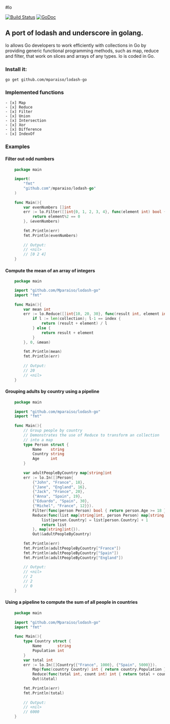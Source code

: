 #lo

[![Build Status](https://travis-ci.org/Mparaiso/lodash-go.svg?branch=master)](https://travis-ci.org/Mparaiso/lodash-go)
[![GoDoc](https://godoc.org/github.com/Mparaiso/lodash-go?status.svg)](https://godoc.org/github.com/Mparaiso/lodash-go)
## A port of lodash and underscore in golang.

lo allows Go developers to work efficiently with collections in Go by providing generic functional programming methods,
such as map, reduce and filter, that work on slices and arrays of any types. lo is coded in Go.


### Install it:

	go get github.com/mparaiso/lodash-go


### Implemented functions 

	- [x] Map
	- [x] Reduce
	- [x] Filter
	- [x] Union
	- [x] Intersection
	- [x] Xor
	- [x] Difference
	- [x] IndexOf
	
### Examples

#### Filter out odd numbers

```go
	package main
	
	import(
		"fmt"
		"github.com"/mparaiso/lodash-go"
	)
	
	func Main(){
		var evenNumbers []int
		err := lo.Filter([]int{0, 1, 2, 3, 4}, func(element int) bool {
			return element%2 == 0
		}, &evenNumbers)
		
		fmt.Println(err)
		fmt.Println(evenNumbers)
		
		// Output:
		// <nil>
		// [0 2 4]
	}

```
#### Compute the mean of an array of integers
	
```go
	package main

	import "github.com/Mparaiso/lodash-go"
	import "fmt"
		
	func Main(){
		var mean int
		err := lo.Reduce([]int{10, 20, 30}, func(result int, element int, index int, collection []int) int {
			if l := len(collection); l-1 == index {
				return (result + element) / l
			} else {
		        return result + element
			}
		}, 0, &mean)
		
		fmt.Println(mean)
		fmt.Println(err)
		
		// Output:
		// 20
		// <nil>
	}
```
		
#### Grouping adults by country using a pipeline

```go
	package main
	
	import "github.com/mparaiso/lodash-go" 
	import "fmt"
	
	func Main(){
		// Group people by country
		// Demonstrates the use of Reduce to transform an collection
		// into a map
		type Person struct {
	   		Name    string
			Country string
			Age     int
	   	}
				
	    var adultPeopleByCountry map[string]int
		err := lo.In([]Person{
			{"John", "France", 18},
			{"Jane", "England", 16},
			{"Jack", "France", 20},
			{"Anna", "Spain", 19},
			{"Eduardo", "Spain", 30},
			{"Michel", "France", 12}}).
			Filter(func(person Person) bool { return person.Age >= 18 }).
			Reduce(func(list map[string]int, person Person) map[string]int {
				list[person.Country] = list[person.Country] + 1
				return list
			}, map[string]int{}).
			Out(&adultPeopleByCountry)
		
		fmt.Println(err)
		fmt.Println(adultPeopleByCountry["France"])
		fmt.Println(adultPeopleByCountry["Spain"])
		fmt.Println(adultPeopleByCountry["England"])
		
		// Output:
		// <nil>
		// 2
		// 2
		// 0
	}
```

#### Using a pipeline to compute the sum of all people in countries

```go
	package main
	
	import "github.com/Mparaiso/lodash-go"
	import "fmt"
	
	func Main(){
		type Country struct {
			Name       string
		    Population int
		}
		var total int
		err := lo.In([]Country{{"France", 1000}, {"Spain", 5000}}).
			Map(func(country Country) int { return country.Population }).
			Reduce(func(total int, count int) int { return total + count }, 0).
			Out(&total)
		
		fmt.Println(err)
		fmt.Println(total)
		
		// Output:
		// <nil>
		// 6000
	}
```
